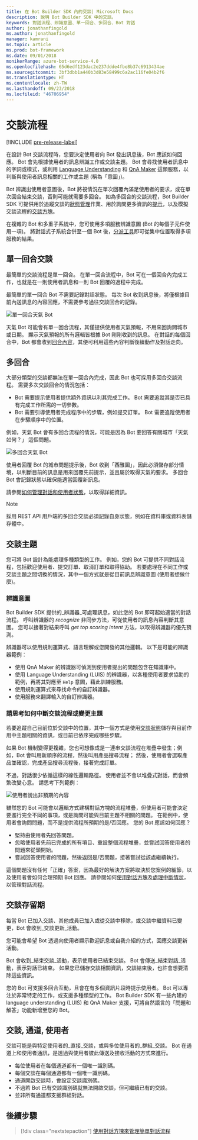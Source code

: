 ```yaml
---
title: 在 Bot Builder SDK 內的交談| Microsoft Docs
description: 說明 Bot Builder SDK 中的交談。
keywords: 對話流程、辨識意圖、單一回合、多回合、Bot 對話
author: jonathanfingold
ms.author: jonathanfingold
manager: kamrani
ms.topic: article
ms.prod: bot-framework
ms.date: 09/01/2018
monikerRange: azure-bot-service-4.0
ms.openlocfilehash: 65d6edf123dac2e237ddde4fbe8b37c6913434ae
ms.sourcegitcommit: 3bf3dbb1a440b3d83e58499c6a2ac116fe04b2f6
ms.translationtype: HT
ms.contentlocale: zh-TW
ms.lasthandoff: 09/23/2018
ms.locfileid: "46706954"
---
```

# <a name="conversation-flow"></a>交談流程
[!INCLUDE [pre-release-label](../includes/pre-release-label.md)]

在設計 Bot 交談流程時，您要決定使用者向 Bot 發出訊息後，Bot 應該如何回應。 Bot 會先根據使用者的訊息辨識工作或交談主題。 Bot 會尋找使用者訊息中的字詞或模式，或利用 [Language Understanding](bot-builder-concept-luis.md) 和 [QnA Maker](https://docs.microsoft.com/en-us/azure/cognitive-services/qnamaker/overview/overview) 這類服務，以判斷與使用者訊息相關的工作或主題 (稱為「意圖」)。

Bot 辨識出使用者意圖後，Bot 將視情況在單次回覆內滿足使用者的要求，或在單次回合結束交談，否則可能就需要多回合。 如為多回合的交談流程，Bot Builder SDK 可提供用於追蹤交談的[狀態管理](./bot-builder-howto-v4-state.md)作業、用於詢問更多資訊的[提示](bot-builder-prompts.md)，以及模擬交談流程的[交談方塊](bot-builder-dialog-manage-conversation-flow.md)。

在複雜的 Bot 和多重子系統中，您可使用多項服務辨識意圖 (Bot 的每個子元件使用一項)。 將對話式子系統合併至一個 Bot 後，[分派工具](bot-builder-tutorial-dispatch.md)即可從集中位置取得多項服務的結果。

<!-- 
A conversation identifies a series of activities sent between a bot and a user on a specific channel and represents an interaction between one or more bots and either a _direct_ conversation with a specific user or a _group_ conversation with multiple users.
A bot communicates with a user on a channel by receiving activities from, and sending activities to the user.

- Each user has an ID that is unique per channel.
- Each conversation has an ID that is unique per channel.
- The channel sets the conversation ID when it starts the conversation.
- The bot cannot start a conversation; however, once it has a conversation ID, it can resume that conversation.
- Not all channels support group conversations.
-->

## <a name="single-turn-conversation"></a>單一回合交談

最簡單的交談流程是單一回合。 在單一回合流程中，Bot 可在一個回合內完成工作，也就是在一則使用者訊息和一則 Bot 回覆的過程中完成。

<!-- The following isn't always true, it's a generalization -->

最簡單的單一回合 Bot 不需要記錄對話狀態。 每次 Bot 收到訊息後，將僅根據目前內送訊息的內容回應，不需要參考過往交談回合的記錄。

![單一回合天氣 Bot](./media/concept-conversation/weather-single-turn.png)

天氣 Bot 可能會有單一回合流程，其僅提供使用者天氣預報，不用來回詢問城市或日期。 顯示天氣預報的所有邏輯皆根據 Bot 剛剛收到的訊息。 在對話的每個回合中，Bot 都會收到[回合內容](bot-builder-concept-activity-processing.md#turn-context)，其便可利用這些內容判斷後續動作及對話走向。

## <a name="multiple-turns"></a>多回合

大部分類型的交談都無法在單一回合內完成，因此 Bot 也可採用多回合交談流程。 需要多次交談回合的情況包括：

* Bot 需要提示使用者提供額外資訊以利其完成工作。 Bot 需要追蹤其是否已具有完成工作所需的一切參數。
* Bot 需要引導使用者完成程序中的步驟，例如提交訂單。 Bot 需要追蹤使用者在步驟順序中的位置。

例如，天氣 Bot 會有多回合流程的情況，可能是因為 Bot 要回答有關城市「天氣如何？」 這個問題。

![多回合天氣 Bot](./media/concept-conversation/weather-multi-turn.png)

使用者回覆 Bot 的城市問題提示後，Bot 收到「西雅圖」，因此必須儲存部分情境，以判斷目前的訊息是用來回覆先前提示，並且屬於取得天氣的要求。 多回合 Bot 會記錄狀態以確保能適當回覆新訊息。

請參閱[如何管理對話和使用者狀態](bot-builder-howto-v4-state.md)，以取得詳細資訊。

> [!NOTE]
> 採用 REST API 用戶端的多回合交談必須記錄自身狀態，例如在資料庫或資料表儲存體中。

## <a name="conversation-topics"></a>交談主題

您可將 Bot 設計為能處理多種類型的工作。 例如，您的 Bot 可提供不同對話流程，包括歡迎使用者、提交訂單、取消訂單和取得協助。 若要處理在不同工作或交談主題之間切換的情況，其中一個方式就是從目前訊息辨識意圖 (使用者想做什麼)。

### <a name="recognize-intent"></a>辨識意圖

Bot Builder SDK 提供的_辨識器_可處理訊息，如此您的 Bot 即可起始適當的對話流程。 呼叫辨識器的 _recognize_ 非同步方法，可從使用者的訊息內容判斷其意圖。 您可以接著對結果呼叫 _get top scoring intent_ 方法，以取得辨識器的優先預測。

辨識器可以使用規則運算式、語言理解或您開發的其他邏輯。 以下是可能的辨識器範例：

* 使用 QnA Maker 的辨識器可偵測到使用者提出的問題包含在知識庫中。
* 使用 Language Understanding (LUIS) 的辨識器，以各種使用者要求協助的範例，再將其對應至 `Help` 意圖，藉此訓練服務。
* 使用規則運算式來尋找命令的自訂辨識器。
* 使用服務來翻譯輸入的自訂辨識器。

### <a name="consider-how-to-interrupt-conversation-flow-or-change-topics"></a>請思考如何中斷交談流程或變更主題

若要追蹤自己目前位於交談中的位置，其中一個方式是使用[交談狀態](bot-builder-howto-v4-state.md)儲存與目前作用中主題相關的資訊，或目前已依序完成哪些步驟。

如果 Bot 機制變得更複雜，您也可想像成是一連串交談流程在堆疊中發生；例如，Bot 會叫用新順序的流程，然後叫用產品搜尋流程； 然後，使用者會選取產品並確認，完成產品搜尋流程後，接著完成訂單。

不過，對話很少依循這樣的線性邏輯路徑。 使用者並不會以堆疊式對話，而會頻繁改變心意。 請思考下列範例：

![使用者說出非預期的內容](./media/concept-conversation/interruption.png)

雖然您的 Bot 可能會以邏輯方式建構對話方塊的流程堆疊，但使用者可能會決定要進行完全不同的事項，或是詢問可能與目前主題不相關的問題。 在範例中，使用者會詢問問題，而不是提供流程所預期的是/否回應。 您的 Bot 應該如何回應？

* 堅持由使用者先回答問題。
* 忽略使用者先前已完成的所有項目、重設整個流程堆疊，並嘗試回答使用者的問題來從頭開始。
* 嘗試回答使用者的問題，然後返回是/否問題，接著嘗試從該處繼續執行。

這個問題沒有任何「正確」答案，因為最好的解決方案將取決於您案例的細節，以及使用者會如何合理預期 Bot 回應。 請參閱如何[使用對話方塊](bot-builder-dialog-manage-conversation-flow.md)及[處理中斷情狀](bot-builder-howto-handle-user-interrupt.md)，以管理對話流程。

## <a name="conversation-lifetime"></a>交談存留期

<!-- Note: these activities are dependent on whether the channel actually sends them. Also, we should add links -->每當 Bot 已加入交談、其他成員已加入或從交談中移除，或交談中繼資料已變更，Bot 會收到_交談更新_活動。
您可能會希望 Bot 透過向使用者顯示歡迎訊息或自我介紹的方式，回應交談更新活動。

Bot 會收到_結束交談_活動，表示使用者已結束交談。 Bot 會傳送_結束對話_活動，表示對話已結束。
如果您已儲存交談相關資訊，交談結束後，也許會想要清除這些資訊。

<!--  Types of conversations -->

您的 Bot 可支援多回合互動，且會在有多個資訊片段時提示使用者。 Bot 可以專注於非常特定的工作，或支援多種類型的工作。
Bot Builder SDK 有一些內建的 language understanding (LUIS) 和 QnA Maker 支援，可將自然語言的「問題和解答」功能新增至您的 Bot。

## <a name="conversations-channels-and-users"></a>交談, 通道, 使用者

交談可能是與特定使用者的_直接_交談，或與多位使用者的_群組_交談。
Bot 在通道上和使用者通訊，是透過與使用者彼此傳送及接收活動的方式來進行。

* 每位使用者在每個通道都有一個唯一識別碼。
* 每個交談在每個通道都有一個唯一識別碼。
* 通道開啟交談時，會設定交談識別碼。
* 不過若 Bot 已有交談識別碼就無法開啟交談，但可繼續已有的交談。
* 並非所有通道都支援群組對話。

## <a name="next-steps"></a>後續步驟

> [!div class="nextstepaction"]
> [使用對話方塊來管理簡單對話流程](bot-builder-dialog-manage-conversation-flow.md)

<!-- In addition, your bot can send activities back to the user, either _proactively_, in response to internal logic, or _reactively_, in response to an activity from the user or channel.-->
<!--TODO: Link to messaging how tos.-->
